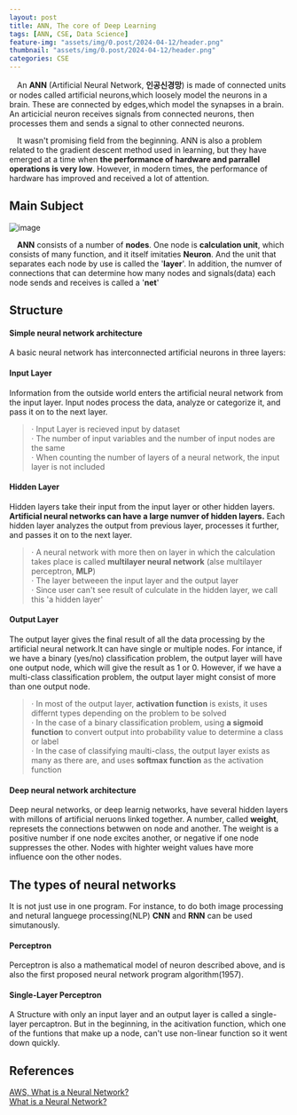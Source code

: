 ```yaml
---
layout: post
title: ANN, The core of Deep Learning
tags: [ANN, CSE, Data Science]
feature-img: "assets/img/0.post/2024-04-12/header.png"
thumbnail: "assets/img/0.post/2024-04-12/header.png"
categories: CSE
---
```


&emsp;An **ANN** (Artificial Neural Network, **인공신경망**) is made of connected units or nodes called artificial neurons,which loosely model the neurons in a brain. These are connected by edges,which model the synapses in a brain. An articicial neuron receives signals from connected neurons, then processes them and sends a signal to other connected neurons.

&emsp;It wasn't promising field from the beginning. ANN is also a problem related to the gradient descent method used in learning, but they have emerged at a time when **the performance of hardware and parrallel operations is very low**. However, in modern times, the performance of hardware has improved and received a lot of attention.

## Main Subject

![image](https://github.com/KoderWiki/koderwiki.github.io/assets/153072257/136be932-a3c7-4bb6-8e2a-b32a14db6b23)

&emsp;**ANN** consists of a number of **nodes**. One node is **calculation unit**, which consists of many function, and it itself imitaties **Neuron**. And the unit that separates each node by use is called the '**layer**'. In addition, the numver of connections that can determine how many nodes and signals(data) each node sends and receives is called a '**net**'

## Structure

#### Simple neural network architecture

A basic neural network has interconnected artificial neurons in three layers:

#### Input Layer

Information from the outside world enters the artificial neural network from the input layer. Input nodes process the data, analyze or categorize it, and pass it on to the next layer.

> ⋅ Input Layer is recieved input by dataset <br>
> ⋅ The number of input variables and the number of input nodes are the same <br>
> ⋅ When counting the number of layers of a neural network, the input layer is not included <br>

#### Hidden Layer

Hidden layers take their input from the input layer or other hidden layers. **Artificial neural networks can have a large numver of hidden layers.** Each hidden layer analyzes the output from previous layer, processes it further, and passes it on to the next layer.

> ⋅ A neural network with more then on layer in which the calculation takes place is called **multilayer neural network** (alse multilayer perceptron, **MLP**) <br>
> ⋅ The layer betweeen the input layer and the output layer <br>
> ⋅ Since user can't see result of culculate in the hidden layer, we call this 'a hidden layer' <br>

#### Output Layer

The output layer gives the final result of all the data processing by the artificial neural network.It can have single or multiple nodes. For intance, if we have a binary (yes/no) classification problem, the output layer will have one output node, which will give the result as 1 or 0. However, if we have a multi-class classification problem, the output layer might consist of more than one output node.

> ⋅ In most of the output layer, **activation function** is exists, it uses differnt types depending on the problem to be solved <br>
> ⋅ In the case of a binary classification problem, using **a sigmoid function** to convert output into probability value to determine a class or label <br>
> ⋅ In the case of classifying maulti-class, the output layer exists as many as there are, and uses **softmax function** as the activation function

#### Deep neural network architecture

Deep neural networks, or deep learnig networks, have several hidden layers with millons of artificial neruons linked together. A number, called **weight**, represets the connections betwwen on node and another. The weight is a positive number if one node excites another, or negative if one node suppresses the other. Nodes with highter weight values have more influence oon the other nodes.

## The types of neural networks

It is not just use in one program. For instance, to do both image processing and netural languege processing(NLP) **CNN** and **RNN** can be used simutanously.

#### Perceptron

Perceptron is also a mathematical model of neuron described above, and is also the first proposed neural network program algorithm(1957).

#### Single-Layer Perceptron

A Structure with only an input layer and an output layer is called a single-layer percaptron. But in the beginning, in the acitivation function, which one of the funtions that make up a node, can't use non-linear function so it went down quickly.




## References

[AWS, What is a Neural Network?](https://aws.amazon.com/what-is/neural-network/?nc1=h_ls) <br>
[What is a Neural Network?](https://www.ibm.com/kr-ko/topics/neural-networks) <br>
















